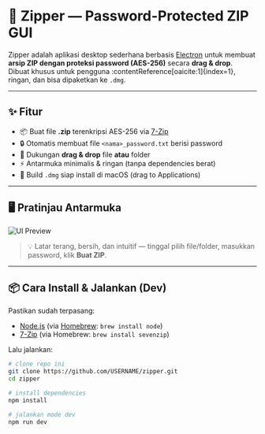 # 🔐 Zipper — Password-Protected ZIP GUI

Zipper adalah aplikasi desktop sederhana berbasis [Electron](https://www.electronjs.org/) untuk membuat **arsip ZIP dengan proteksi password (AES-256)** secara **drag & drop**.  
Dibuat khusus untuk pengguna :contentReference[oaicite:1]{index=1}, ringan, dan bisa dipaketkan ke `.dmg`.

---

## ✨ Fitur

- 📦 Buat file **.zip** terenkripsi AES-256 via [7-Zip](https://www.7-zip.org/)
- 🔒 Otomatis membuat file `<nama>_password.txt` berisi password
- 📂 Dukungan **drag & drop** file **atau** folder
- ⚡ Antarmuka minimalis & ringan (tanpa dependencies berat)
- 🍎 Build `.dmg` siap install di macOS (drag to Applications)

---

## 🖥️ Pratinjau Antarmuka

![UI Preview](docs/screenshot.png)

> 💡 Latar terang, bersih, dan intuitif — tinggal pilih file/folder, masukkan password, klik **Buat ZIP**.

---

## 📦 Cara Install & Jalankan (Dev)

Pastikan sudah terpasang:

- [Node.js](https://nodejs.org/) (via [Homebrew](https://brew.sh/): `brew install node`)
- [7-Zip](https://www.7-zip.org/) (via Homebrew: `brew install sevenzip`)

Lalu jalankan:

```bash
# clone repo ini
git clone https://github.com/USERNAME/zipper.git
cd zipper

# install dependencies
npm install

# jalankan mode dev
npm run dev
